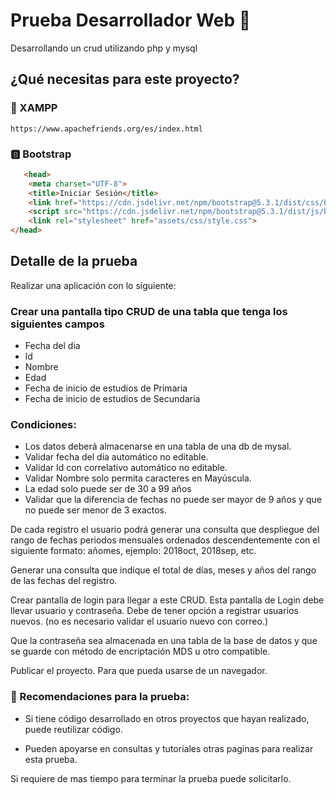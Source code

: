 # Prueba Desarrollador Web :green_apple:
Desarrollando un crud utilizando php y mysql


## ¿Qué necesitas para este proyecto? 

### :orange_book: XAMPP 
    https://www.apachefriends.org/es/index.html

### :b: Bootstrap

```html
   <head>
    <meta charset="UTF-8">
    <title>Iniciar Sesión</title>
    <link href="https://cdn.jsdelivr.net/npm/bootstrap@5.3.1/dist/css/bootstrap.min.css" rel="stylesheet" integrity="sha384-4bw+/aepP/YC94hEpVNVgiZdgIC5+VKNBQNGCHeKRQN+PtmoHDEXuppvnDJzQIu9" crossorigin="anonymous">
    <script src="https://cdn.jsdelivr.net/npm/bootstrap@5.3.1/dist/js/bootstrap.bundle.min.js" integrity="sha384-HwwvtgBNo3bZJJLYd8oVXjrBZt8cqVSpeBNS5n7C8IVInixGAoxmnlMuBnhbgrkm" crossorigin="anonymous"></script>
    <link rel="stylesheet" href="assets/css/style.css">
</head>

```

## Detalle de la prueba

Realizar una aplicación con lo siguiente:

### Crear una pantalla tipo CRUD de una tabla que tenga los siguientes campos 

- Fecha del dia
- ld
- Nombre
- Edad
- Fecha de inicio de estudios de Primaria
- Fecha de inicio de estudios de Secundaria

### Condiciones:
* Los datos deberá almacenarse en una tabla de una db de mysal.
* Validar fecha del día automático no editable.
* Validar Id con correlativo automático no editable.
* Validar Nombre solo permita caracteres en Mayúscula.
* La edad solo puede ser de 30 a 99 años
* Validar que la diferencia de fechas no puede ser mayor de 9 años y que no
puede ser menor de 3 exactos.

De cada registro el usuario podrá generar una consulta
que despliegue del rango de fechas periodos mensuales
ordenados descendentemente con el siguiente formato:
añomes, ejemplo: 2018oct, 2018sep, etc.

Generar una consulta que indique el total de días, meses
y años del rango de las fechas del registro.

Crear pantalla de login para llegar a este CRUD. Esta
pantalla de Login debe llevar usuario y contraseña. Debe
de tener opción a registrar usuarios nuevos. (no es
necesario validar el usuario nuevo con correo.)

Que la contraseña sea almacenada en una tabla de la
base de datos y que se guarde con método de
encriptación MDS u otro compatible.

Publicar el proyecto. Para que pueda usarse de un
navegador.

### :pushpin: Recomendaciones para la prueba:

* Si tiene código desarrollado en otros proyectos que hayan realizado, puede reutilizar código.

* Pueden apoyarse en consultas y tutoriales otras paginas para realizar
esta prueba.

Si requiere de mas tiempo para terminar la prueba puede solicitarlo.
